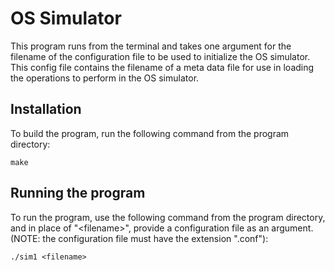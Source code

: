 # OS Simulator

This program runs from the terminal and takes one argument for the filename of the configuration file to be used to initialize the OS simulator. This config file contains the filename of a meta data file for use in loading the operations to perform in the OS simulator.

## Installation

To build the program, run the following command from the program directory:
```
make
```

## Running the program

To run the program, use the following command from the program directory, and in place of "\<filename>\", provide a configuration file as an argument. (NOTE: the configuration file must have the extension ".conf"):
```
./sim1 <filename>
```